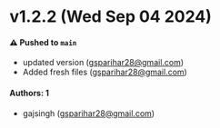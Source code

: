# v1.2.2 (Wed Sep 04 2024)

#### ⚠️ Pushed to `main`

- updated version (gsparihar28@gmail.com)
- Added fresh files (gsparihar28@gmail.com)

#### Authors: 1

- gajsingh (gsparihar28@gmail.com)
